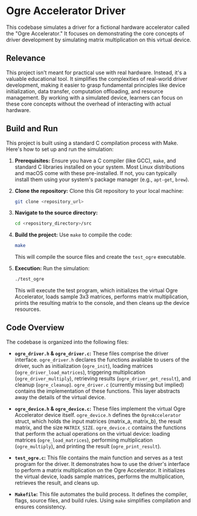 # Ogre Accelerator Driver

This codebase simulates a driver for a fictional hardware accelerator called the "Ogre Accelerator."  It focuses on demonstrating the core concepts of driver development by simulating matrix multiplication on this virtual device.

## Relevance

This project isn't meant for practical use with real hardware. Instead, it's a valuable educational tool. It simplifies the complexities of real-world driver development, making it easier to grasp fundamental principles like device initialization, data transfer, computation offloading, and resource management. By working with a simulated device, learners can focus on these core concepts without the overhead of interacting with actual hardware.

## Build and Run

This project is built using a standard C compilation process with Make.  Here's how to set up and run the simulation:

1. **Prerequisites:** Ensure you have a C compiler (like GCC), `make`, and standard C libraries installed on your system.  Most Linux distributions and macOS come with these pre-installed. If not, you can typically install them using your system's package manager (e.g., `apt-get`, `brew`).

2. **Clone the repository:** Clone this Git repository to your local machine:

   ```bash
   git clone <repository_url>
   ```

3. **Navigate to the source directory:**

    ```bash
    cd <repository_directory>/src
    ```

4. **Build the project:** Use `make` to compile the code:

   ```bash
   make
   ```
   This will compile the source files and create the `test_ogre` executable.

5. **Execution:** Run the simulation:

   ```bash
   ./test_ogre
   ```
   This will execute the test program, which initializes the virtual Ogre Accelerator, loads sample 3x3 matrices, performs matrix multiplication, prints the resulting matrix to the console, and then cleans up the device resources.


## Code Overview

The codebase is organized into the following files:

- **`ogre_driver.h` & `ogre_driver.c`:**  These files comprise the driver interface. `ogre_driver.h` declares the functions available to users of the driver, such as initialization (`ogre_init`), loading matrices (`ogre_driver_load_matrices`), triggering multiplication (`ogre_driver_multiply`), retrieving results (`ogre_driver_get_result`), and cleanup (`ogre_cleanup`).  `ogre_driver.c` (currently missing but implied) contains the implementation of these functions. This layer abstracts away the details of the virtual device.

- **`ogre_device.h` & `ogre_device.c`:** These files implement the virtual Ogre Accelerator device itself.  `ogre_device.h` defines the `OgreAccelerator` struct, which holds the input matrices (matrix_a, matrix_b), the result matrix, and the size `MATRIX_SIZE`. `ogre_device.c` contains the functions that perform the actual operations on the virtual device: loading matrices (`ogre_load_matrices`), performing multiplication (`ogre_multiply`), and printing the result (`ogre_print_result`).  

- **`test_ogre.c`:** This file contains the main function and serves as a test program for the driver.  It demonstrates how to use the driver's interface to perform a matrix multiplication on the Ogre Accelerator. It initializes the virtual device, loads sample matrices, performs the multiplication, retrieves the result, and cleans up.

- **`Makefile`:** This file automates the build process. It defines the compiler, flags, source files, and build rules. Using `make` simplifies compilation and ensures consistency.
